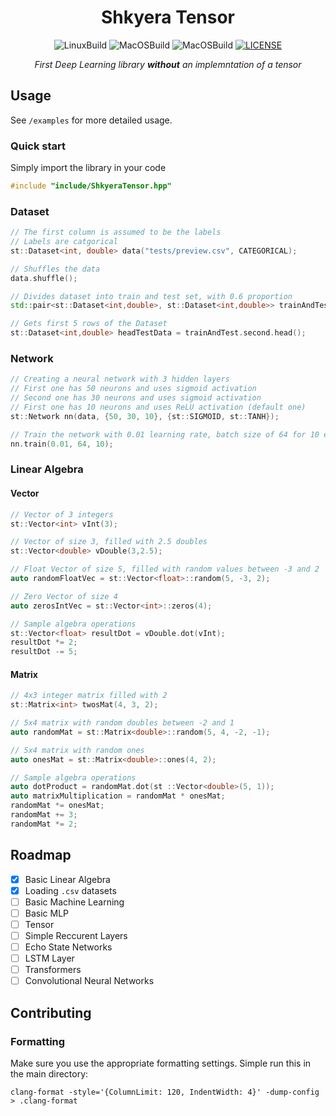 <div align="center">
 
<h1>Shkyera Tensor</h1>

<div>

![LinuxBuild](https://github.com/fszewczyk/shkyera-tensor/actions/workflows/linux.yml/badge.svg) 
![MacOSBuild](https://github.com/fszewczyk/shkyera-tensor/actions/workflows/macos.yml/badge.svg) 
![MacOSBuild](https://github.com/fszewczyk/shkyera-tensor/actions/workflows/windows.yml/badge.svg) 
[![LICENSE](https://img.shields.io/badge/license-Beerware-yellow)](LICENSE) 

</div>
<i>First Deep Learning library <b>without</b> an implemntation of a tensor</i>
</div>

## Usage
See `/examples` for more detailed usage.

### Quick start
Simply import the library in your code
```cpp
#include "include/ShkyeraTensor.hpp"
```

### Dataset
```cpp
// The first column is assumed to be the labels
// Labels are catgorical
st::Dataset<int, double> data("tests/preview.csv", CATEGORICAL); 

// Shuffles the data
data.shuffle();            

// Divides dataset into train and test set, with 0.6 proportion                         
std::pair<st::Dataset<int,double>, st::Dataset<int,double>> trainAndTest = data.splitIntoTrainAndTest(0.6); 

// Gets first 5 rows of the Dataset
st::Dataset<int,double> headTestData = trainAndTest.second.head(); 
```

### Network
```cpp
// Creating a neural network with 3 hidden layers
// First one has 50 neurons and uses sigmoid activation
// Second one has 30 neurons and uses sigmoid activation
// First one has 10 neurons and uses ReLU activation (default one)
st::Network nn(data, {50, 30, 10}, {st::SIGMOID, st::TANH});

// Train the network with 0.01 learning rate, batch size of 64 for 10 epochs
nn.train(0.01, 64, 10);
```

### Linear Algebra
#### Vector
```cpp
// Vector of 3 integers
st::Vector<int> vInt(3); 

// Vector of size 3, filled with 2.5 doubles
st::Vector<double> vDouble(3,2.5); 

// Float Vector of size 5, filled with random values between -3 and 2
auto randomFloatVec = st::Vector<float>::random(5, -3, 2); 

// Zero Vector of size 4
auto zerosIntVec = st::Vector<int>::zeros(4); 

// Sample algebra operations
st::Vector<float> resultDot = vDouble.dot(vInt);
resultDot *= 2; 
resultDot -= 5; 
```

#### Matrix
```cpp
// 4x3 integer matrix filled with 2
st::Matrix<int> twosMat(4, 3, 2);          

// 5x4 matrix with random doubles between -2 and 1
auto randomMat = st::Matrix<double>::random(5, 4, -2, -1); 

// 5x4 matrix with random ones
auto onesMat = st::Matrix<double>::ones(4, 2);             

// Sample algebra operations
auto dotProduct = randomMat.dot(st ::Vector<double>(5, 1)); 
auto matrixMultiplication = randomMat * onesMat;           
randomMat *= onesMat; 
randomMat += 3;
randomMat *= 2;
```

## Roadmap
- [X] Basic Linear Algebra
- [X] Loading `.csv` datasets
- [ ] Basic Machine Learning
- [ ] Basic MLP
- [ ] Tensor
- [ ] Simple Reccurent Layers
- [ ] Echo State Networks
- [ ] LSTM Layer
- [ ] Transformers
- [ ] Convolutional Neural Networks

## Contributing
### Formatting
Make sure you use the appropriate formatting settings. Simple run this in the main directory:
```
clang-format -style='{ColumnLimit: 120, IndentWidth: 4}' -dump-config > .clang-format
```
